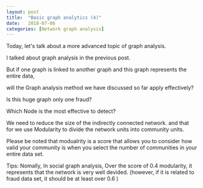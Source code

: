 ```yaml
---
layout: post
title:  "Basic graph analytics (4)"
date:   2018-07-06
categories: [Network graph analysis]
---
```


Today, let's talk about a more advanced topic of graph analysis.

I talked about graph analysis in the previous post.

But if one graph is linked to another graph and this graph represents the entire data, 

will the Graph analysis method we have discussed so far apply effectively? 

Is this huge graph only one fraud? 

Which Node is the most effective to detect?

We need to reduce the size of the indirectly connected network. and that for we use Modularity to divide the network units into community units. 

Please be noted that modualrity is a score that allows you to consider how valid your community is when you select the number of communities in your entire data set. 

Tips: Nomally, In social graph analysis, Over the score of 0.4 modularity, it represents that the network is very well devided. (however, if it is related to fraud data set, it should be at least over 0.6 ) 
